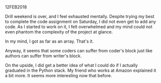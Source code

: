12FEB2018

Drill weekend is over, and I feel exhausted mentally.  Despite trying my best to complete the code assignment on Saturday, I did not even get to add any code.  As I started to work on it, I felt overwhelmed and my mind could not even phantom the complexity of the project at glance.

In my mind, I got as far as an array.  That's it.

Anyway, it seems that some coders can suffer from coder's block just like authors can suffer from writer's block.

On the upside, I did get a better idea of what I could do if I actually graduated in the Python stack.  My friend who works at Amazon explained it a bit more.  It seems more interesting now that before.
